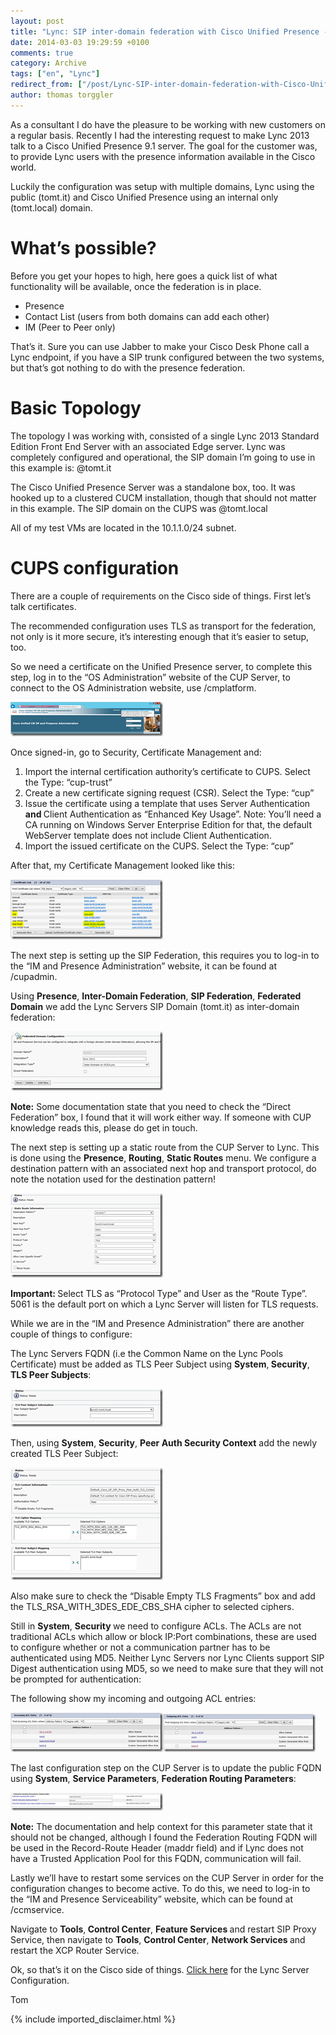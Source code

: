 ```yaml
---
layout: post
title: "Lync: SIP inter-domain federation with Cisco Unified Presence - 1"
date: 2014-03-03 19:29:59 +0100
comments: true
category: Archive
tags: ["en", "Lync"]
redirect_from: ["/post/Lync-SIP-inter-domain-federation-with-Cisco-Unified-Presence-1", "/post/lync-sip-inter-domain-federation-with-cisco-unified-presence-1"]
author: thomas torggler
---
```

<!-- more -->
<p>As a consultant I do have the pleasure to be working with new customers on a regular basis. Recently I had the interesting request to make Lync 2013 talk to a Cisco Unified Presence 9.1 server. The goal for the customer was, to provide Lync users with the presence information available in the Cisco world.</p>  <p>Luckily the configuration was setup with multiple domains, Lync using the public (tomt.it) and Cisco Unified Presence using an internal only (tomt.local) domain. </p>  <h1>What’s possible?</h1>  <p>Before you get your hopes to high, here goes a quick list of what functionality will be available, once the federation is in place.</p>  <ul>   <li>Presence </li>    <li>Contact List (users from both domains can add each other) </li>    <li>IM (Peer to Peer only) </li> </ul>  <p>That’s it. Sure you can use Jabber to make your Cisco Desk Phone call a Lync endpoint, if you have a SIP trunk configured between the two systems, but that’s got nothing to do with the presence federation.</p>  <h1>Basic Topology</h1>  <p>The topology I was working with, consisted of a single Lync 2013 Standard Edition Front End Server with an associated Edge server. Lync was completely configured and operational, the SIP domain I’m going to use in this example is: @tomt.it</p>  <p>The Cisco Unified Presence Server was a standalone box, too. It was hooked up to a clustered CUCM installation, though that should not matter in this example. The SIP domain on the CUPS was @tomt.local</p>  <p>All of my test VMs are located in the 10.1.1.0/24 subnet.</p>  <h1>CUPS configuration</h1>  <p>There are a couple of requirements on the Cisco side of things. First let’s talk certificates.</p>  <p>The recommended configuration uses TLS as transport for the federation, not only is it more secure, it’s interesting enough that it’s easier to setup, too.</p>  <p>So we need a certificate on the Unified Presence server, to complete this step, log in to the “OS Administration” website of the CUP Server, to connect to the OS Administration website, use /cmplatform.</p>  <p><a href="/assets/archive/image_621.png"><img title="image" style="border-left-width: 0px; border-right-width: 0px; border-bottom-width: 0px; display: inline; border-top-width: 0px" border="0" alt="image" src="/assets/archive/image_thumb_619.png" width="244" height="55" /></a> </p>  <p>Once signed-in, go to Security, Certificate Management and: </p>  <ol>   <li>Import the internal certification authority’s certificate to CUPS. Select the Type: “cup-trust” </li>    <li>Create a new certificate signing request (CSR). Select the Type: “cup” </li>    <li>Issue the certificate using a template that uses Server Authentication <strong>and </strong>Client Authentication as “Enhanced Key Usage”. Note: You’ll need a CA running on Windows Server Enterprise Edition for that, the default WebServer template does not include Client Authentication. </li>    <li>Import the issued certificate on the CUPS. Select the Type: “cup” </li> </ol>  <p>After that, my Certificate Management looked like this:</p>  <p><a href="/assets/archive/image_622.png"><img title="image" style="border-left-width: 0px; border-right-width: 0px; border-bottom-width: 0px; display: inline; border-top-width: 0px" border="0" alt="image" src="/assets/archive/image_thumb_620.png" width="244" height="96" /></a> </p>  <p>The next step is setting up the SIP Federation, this requires you to log-in to the “IM and Presence Administration” website, it can be found at /cupadmin.</p>  <p>Using <strong>Presence</strong>, <strong>Inter-Domain Federation</strong>, <strong>SIP Federation</strong>, <strong>Federated Domain</strong> we add the Lync Servers SIP Domain (tomt.it) as inter-domain federation:</p>  <p><a href="/assets/archive/clip_image001_9.png"><img title="clip_image001" style="border-left-width: 0px; border-right-width: 0px; border-bottom-width: 0px; display: inline; border-top-width: 0px" border="0" alt="clip_image001" src="/assets/archive/clip_image001_thumb_8.png" width="244" height="95" /></a></p>  <p><strong>Note:</strong> Some documentation state that you need to check the “Direct Federation” box, I found that it will work either way. If someone with CUP knowledge reads this, please do get in touch.</p>  <p>The next step is setting up a static route from the CUP Server to Lync. This is done using the <strong>Presence</strong>, <strong>Routing</strong>, <strong>Static Routes</strong> menu. We configure a destination pattern with an associated next hop and transport protocol, do note the notation used for the destination pattern!</p>  <p><a href="/assets/archive/image_623.png"><img title="image" style="border-left-width: 0px; border-right-width: 0px; border-bottom-width: 0px; display: inline; border-top-width: 0px" border="0" alt="image" src="/assets/archive/image_thumb_621.png" width="244" height="135" /></a> </p>  <p><strong>Important: </strong>Select TLS as “Protocol Type” and User as the “Route Type”. 5061 is the default port on which a Lync Server will listen for TLS requests.</p>  <p>While we are in the “IM and Presence Administration” there are another couple of things to configure:</p>  <p>The Lync Servers FQDN (i.e the Common Name on the Lync Pools Certificate) must be added as TLS Peer Subject using <strong>System</strong>,<strong> Security</strong>, <strong>TLS Peer Subjects</strong>:</p>  <p><a href="/assets/archive/clip_image001%5B4%5D.png"><img title="clip_image001[4]" style="border-left-width: 0px; border-right-width: 0px; border-bottom-width: 0px; display: inline; border-top-width: 0px" border="0" alt="clip_image001[4]" src="/assets/archive/clip_image001%5B4%5D_thumb.png" width="244" height="61" /></a></p>  <p>Then, using <strong>System</strong>, <strong>Security</strong>, <strong>Peer Auth Security Context</strong> add the newly created TLS Peer Subject:</p>  <p><a href="/assets/archive/image_624.png"><img title="image" style="border-left-width: 0px; border-right-width: 0px; border-bottom-width: 0px; display: inline; border-top-width: 0px" border="0" alt="image" src="/assets/archive/image_thumb_622.png" width="244" height="180" /></a> </p>  <p>Also make sure to check the “Disable Empty TLS Fragments” box and add the TLS_RSA_WITH_3DES_EDE_CBS_SHA cipher to selected ciphers.</p>  <p>Still in <strong>System</strong>, <strong>Security </strong>we need to configure ACLs. The ACLs are not traditional ACLs which allow or block IP:Port combinations, these are used to configure whether or not a communication partner has to be authenticated using MD5. Neither Lync Servers nor Lync Clients support SIP Digest authentication using MD5, so we need to make sure that they will not be prompted for authentication:</p>  <p>The following show my incoming and outgoing ACL entries:</p>  <p><a href="/assets/archive/clip_image001%5B6%5D.png"><img title="clip_image001[6]" style="border-left-width: 0px; border-right-width: 0px; border-bottom-width: 0px; display: inline; border-top-width: 0px" border="0" alt="clip_image001[6]" src="/assets/archive/clip_image001%5B6%5D_thumb.png" width="244" height="63" /></a><a href="/assets/archive/clip_image002_6.png"><img title="clip_image002" style="border-left-width: 0px; border-right-width: 0px; border-bottom-width: 0px; display: inline; border-top-width: 0px" border="0" alt="clip_image002" src="/assets/archive/clip_image002_thumb_5.png" width="244" height="61" /></a></p>  <p>The last configuration step on the CUP Server is to update the public FQDN using <strong>System</strong>, <strong>Service Parameters</strong>, <strong>Federation Routing Parameters</strong>:</p>  <p><a href="/assets/archive/clip_image001%5B8%5D.png"><img title="clip_image001[8]" style="border-left-width: 0px; border-right-width: 0px; border-bottom-width: 0px; display: inline; border-top-width: 0px" border="0" alt="clip_image001[8]" src="/assets/archive/clip_image001%5B8%5D_thumb.png" width="244" height="29" /></a></p>  <p><strong>Note:</strong> The documentation and help context for this parameter state that it should not be changed, although I found the Federation Routing FQDN will be used in the Record-Route Header (maddr field) and if Lync does not have a Trusted Application Pool for this FQDN, communication will fail.</p>  <p>Lastly we’ll have to restart some services on the CUP Server in order for the configuration changes to become active. To do this, we need to log-in to the “IM and Presence Serviceability” website, which can be found at /ccmservice.</p>  <p>Navigate to <strong>Tools</strong>,<strong> Control Center</strong>, <strong>Feature Services </strong>and restart SIP Proxy Service, then navigate to <strong>Tools</strong>, <strong>Control Center</strong>, <strong>Network Services </strong>and restart the XCP Router Service.</p>  <p>Ok, so that’s it on the Cisco side of things. <a href="/post/Lync-SIP-inter-domain-federation-with-Cisco-Unified-Presence-2.aspx" target="_blank">Click here</a> for the Lync Server Configuration.</p>  <p>Tom</p>
{% include imported_disclaimer.html %}
